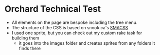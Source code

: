 # Orchard Technical Test

- All elements on the page are bespoke including the tree menu.
- The structure of the CSS is based on snook.ca's [SMACSS](http://smacss.com/)
- I used one sprite, but you can check out my custom rake task for building them
	- it goes into the images folder and creates sprites from any folders it finds there



